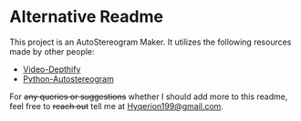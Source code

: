 # Alternative Readme

This project is an AutoStereogram Maker. It utilizes the following resources made by other people:

- [Video-Depthify](https://github.com/jankais3r/Video-Depthify)
- [Python-Autostereogram](https://github.com/jesstess/python-autostereogram)

For ~~any queries or suggestions~~ whether I should add more to this readme, feel free to ~~reach out~~ tell me at Hyqerion199@gmail.com.




